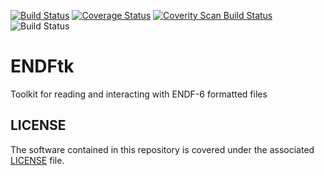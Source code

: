 [![Build Status](https://travis-ci.org/njoy/ENDFtk.svg?branch=travis)](https://travis-ci.org/njoy/ENDFtk)
[![Coverage Status](https://coveralls.io/repos/github/njoy/ENDFtk/badge.svg?branch=travis)](https://coveralls.io/github/njoy/ENDFtk?branch=travis)
[![Coverity Scan Build Status](https://scan.coverity.com/projects/9172/badge.svg)](https://scan.coverity.com/projects/njoy-endftk)
![Build Status](https://codebuild.us-east-2.amazonaws.com/badges?uuid=eyJlbmNyeXB0ZWREYXRhIjoiR0s5ZVNLNmdSZ08vSkZETXBScnBtUzZEWVJRTzlYYXhsZGZ0REJMLzhFR0VxYVhnSHhTckxiKzQ3Z1A3QThwaEorb1JkQ2FIQ29EaE40cTRNSE9VMEVJPSIsIml2UGFyYW1ldGVyU3BlYyI6IkZiWVZhV2hoV3VtZVN0ck8iLCJtYXRlcmlhbFNldFNlcmlhbCI6MX0%3D&branch=master)
# ENDFtk
Toolkit for reading and interacting with ENDF-6 formatted files

## LICENSE
The software contained in this repository is covered under the associated [LICENSE](LICENSE) file.

